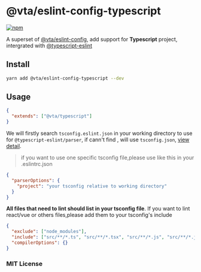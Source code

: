 # @vta/eslint-config-typescript

[![npm](https://img.shields.io/npm/v/@vta/eslint-config-typescript)](https://www.npmjs.com/package/@vta/eslint-config-typescript)

A superset of [@vta/eslint-config](https://github.com/vta-js/eslint-config/tree/master/packages/eslint-config), add support for **Typescript** project, intergrated with [@typescript-eslint](https://typescript-eslint.io)

## Install

```bash
yarn add @vta/eslint-config-typescript --dev
```

## Usage

```json
{
  "extends": ["@vta/typescript"]
}
```

We will firstly search `tsconfig.eslint.json` in your working directory to use for `@typescript-eslint/parser`, if cann't find , will use `tsconfig.json`, [view detail](https://github.com/typescript-eslint/typescript-eslint/tree/master/packages/parser#configuration).

> if you want to use one specific tsconfig file,please use like this in your .eslintrc.json

```json
{
  "parserOptions": {
    "project": "your tsconfig relative to working directory"
  }
}
```

**All files that need to lint should list in your tsconfig file**. If you want to lint react/vue or others files,please add them to your tsconfig's include

```json
{
  "exclude": ["node_modules"],
  "include": ["src/**/*.ts", "src/**/*.tsx", "src/**/*.js", "src/**/*.jsx", "src/**/*.vue"],
  "compilerOptions": {}
}
```

### MIT License
